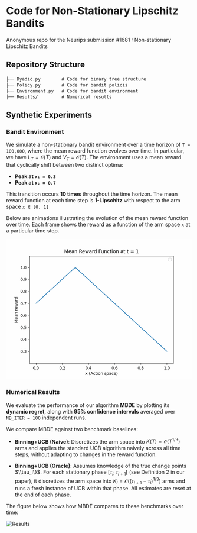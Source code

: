 # Code for Non-Stationary Lipschitz Bandits

Anonymous repo for the Neurips submission #1681 : Non-stationary Lipschitz Bandits

## Repository Structure

``` shell
├── Dyadic.py        # Code for binary tree structure
├── Policy.py        # Code for bandit policis
├── Environment.py   # Code for bandit environment
├── Results/         # Numerical results
```

## Synthetic Experiments

### Bandit Environment
We simulate a non-stationary bandit environment over a time horizon of `T = 100,000`, where the mean reward function evolves over time. In particular, we have $L_T=\mathcal{O}(T)$ and $V_T = \mathcal{O}(T)$. The environment uses a mean reward that cyclically shift between two distinct optima:
- **Peak at `x₁ = 0.3`**
- **Peak at `x₂ = 0.7`**
  
This transition occurs **10 times** throughout the time horizon. The mean reward function at each time step is **1-Lipschitz** with respect to the arm space `x ∈ [0, 1]`

Below are animations illustrating the evolution of the mean reward function over time. Each frame shows the reward as a function of the arm space `x` at a particular time step.

![Mean reward](mean_reward_evolution.gif)


### Numerical Results

We evaluate the performance of our algorithm **MBDE** by plotting its **dynamic regret**, along with **95% confidence intervals** averaged over `NB_ITER = 100` independent runs.

We compare MBDE against two benchmark baselines:

- **Binning+UCB (Naive)**: Discretizes the arm space into $K(T) = \mathcal{O}(T^{1/3})$ arms and applies the standard UCB algorithm naively across all time steps, without adapting to changes in the reward function.

- **Binning+UCB (Oracle)**: Assumes knowledge of the true change points $\\tau_i\}$. For each stationary phase $[\tau_i, \tau_{i+1}[$ (see Definition 2 in our paper), it discretizes the arm space into $K_i = \mathcal{O}((\tau_{i+1} - \tau_i)^{1/3})$ arms and runs a fresh instance of UCB within that phase. All estimates are reset at the end of each phase.

The figure below shows how MBDE compares to these benchmarks over time:

![Results](regret_plot.png)
